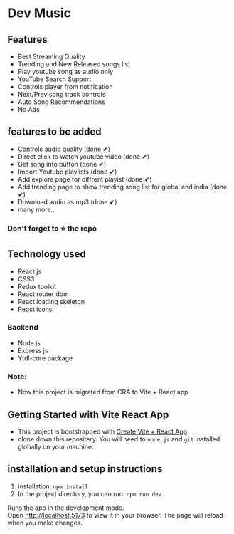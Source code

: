 # Dev Music

## Features

- Best Streaming Quality
- Trending and New Released songs list
- Play youtube song as audio only
- YouTube Search Support
- Controls player from notification
- Next/Prev song track controls
- Auto Song Recommendations
- No Ads

## features to be added

- Controls audio quality (done ✔)
- Direct click to watch youtube video (done ✔)
- Get song info button (done ✔)
- Import Youtube playlists (done ✔)
- Add explore page for diffrent playist (done ✔)
- Add trending page to show trending song list for global and india (done ✔)
- Download audio as mp3 (done ✔)
- many more..

### Don't forget to :star: the repo

## Technology used

- React js
- CSS3
- Redux toolkit
- React router dom
- React loading skeleton
- React icons

### Backend

- Node js
- Express js
- Ytdl-core package

### Note:

- Now this project is migrated from CRA to Vite + React app

## Getting Started with Vite React App

- This project is bootstrapped with [Create Vite + React App](https://github.com/vitejs/vite/tree/main/packages/create-vite).
- clone down this repositery. You will need to `node.js` and `git` installed globally on your machine.

## installation and setup instructions

1. installation: `npm install`
2. In the project directory, you can run: `npm run dev`

Runs the app in the development mode.\
Open [http://localhost:5173](http://localhost:5173) to view it in your browser.
The page will reload when you make changes.
